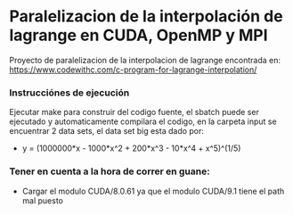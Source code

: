 # Paralelizacion de la interpolación de lagrange en CUDA, OpenMP y MPI
Proyecto de paralelizacion de la interpolacion de lagrange encontrada en: 
https://www.codewithc.com/c-program-for-lagrange-interpolation/

### Instrucciónes de ejecución
Ejecutar make para construir del codigo fuente, el sbatch puede ser ejecutado y automaticamente compilara el codigo, en la carpeta input se encuentrar 2 data sets, el data set big esta dado por:

* y = (1000000\*x - 1000\*x^2 + 200\*x^3 - 10\*x^4 + x^5)^(1/5)

### Tener en cuenta a la hora de correr en guane:
* Cargar el modulo CUDA/8.0.61 ya que el modulo CUDA/9.1 tiene el path mal puesto

